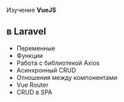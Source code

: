 Изучение <b>VueJS</b>
## в Laravel
<ul>
    <li>Переменные</li>
    <li>Функции</li>
    <li>Работа c библиотекой Axios</li>
    <li>Асинхронный CRUD</li>
    <li>Отношения между компонентами</li>
    <li>Vue Router</li>
    <li>CRUD в SPA</li>
</ul>
